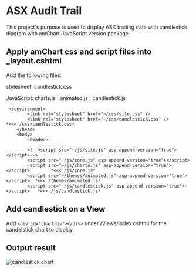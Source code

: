 # ASX Audit Trail

This project's purpose is used to display ASX trading data with candlestick diagram with amChart JavaScript version package.

## Apply amChart css and script files into _layout.cshtml

Add the following files:

stylesheet: candlestick.css

JavaScript: charts.js | animated.js | candlestick.js
``` _layout.cshtml
 </environment>
        <link rel="stylesheet" href="~/css/site.css" />
        <link rel="stylesheet" href="~/css/candlestick.css" />                  *<<< /css/candlestick.css*
    </head>
    <body>
        <header>
            ... ... ...
        <!--<script src="~/js/site.js" asp-append-version="true"></script>-->
        <script src="~/js/core.js" asp-append-version="true"></script>
        <script src="~/js/charts.js" asp-append-version="true"></script>        *<<< /js/core.js*
        <script src="~/themes/animated.js" asp-append-version="true"></script>  *<<< /themes/animated.js*
        <script src="~/js/candlestick.js" asp-append-version="true"></script>   *<<< /js/candlestick.js*
```
## Add candlestick on a View
Add ```<div id="chartdiv"></div>``` under /Views/index.cshtml for the candelstick chart to display.

## Output result
![candlestick chart](https://user-images.githubusercontent.com/13273640/85215530-6dc46600-b3bd-11ea-8e42-6e5c436f7071.png)
